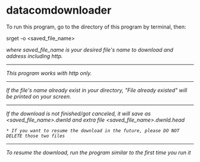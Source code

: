 # datacomdownloader

To run this program, go to the directory of this program by terminal, then:

srget -o <saved_file_name> <Address>

where saved_file_name is your desired file's name to download and address including http.

----------------------------------------------------------------------------------------------------

This program works with http only.

----------------------------------------------------------------------------------------------------

If the file's name already exist in your directory, "File already existed" will be printed
on your screen.

----------------------------------------------------------------------------------------------------

If the download is not finished/got canceled, it will save as <saved_file_name>.dwnld and extra file
<saved_file_name>.dwnld.head
    
    * If you want to resume the download in the future, please DO NOT DELETE those two files

----------------------------------------------------------------------------------------------------

To resume the download, run the program similar to the first time you run it
